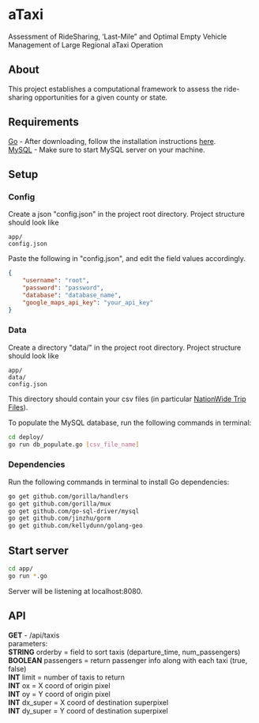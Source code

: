 # aTaxi
Assessment of RideSharing, ‘Last-Mile” and Optimal Empty Vehicle Management of Large Regional aTaxi Operation

## About
This project establishes a computational framework to assess the ride-sharing opportunities for a given county or state.

## Requirements
[Go](https://golang.org/dl/) - After downloading, follow the installation instructions [here](https://golang.org/doc/install). \
[MySQL](https://dev.mysql.com/downloads/mysql) - Make sure to start MySQL server on your machine.

## Setup
### Config
Create a json "config.json" in the project root directory.
Project structure should look like
```
app/
config.json
```

Paste the following in "config.json", and edit the field values accordingly.
```json
{
    "username": "root",
    "password": "password",
    "database": "database_name",
    "google_maps_api_key": "your_api_key"
}
```

### Data
Create a directory "data/" in the project root directory.
Project structure should look like
```
app/
data/
config.json
```

This directory should contain your csv files (in particular [NationWide Trip Files](http://orf467.princeton.edu/NationWideTrips'18Kyle/)).

To populate the MySQL database, run the following commands in terminal:
```bash
cd deploy/
go run db_populate.go [csv_file_name]
```

### Dependencies
Run the following commands in terminal to install Go dependencies:
```bash
go get github.com/gorilla/handlers
go get github.com/gorilla/mux
go get github.com/go-sql-driver/mysql
go get github.com/jinzhu/gorm
go get github.com/kellydunn/golang-geo
```

## Start server
```bash
cd app/
go run *.go
```
Server will be listening at localhost:8080.

## API
**GET** - /api/taxis \
parameters: \
**STRING** orderby = field to sort taxis (departure_time, num_passengers) \
**BOOLEAN** passengers = return passenger info along with each taxi (true, false) \
**INT** limit = number of taxis to return \
**INT** ox = X coord of origin pixel \
**INT** oy = Y coord of origin pixel \
**INT** dx_super = X coord of destination superpixel \
**INT** dy_super = Y coord of destination superpixel
